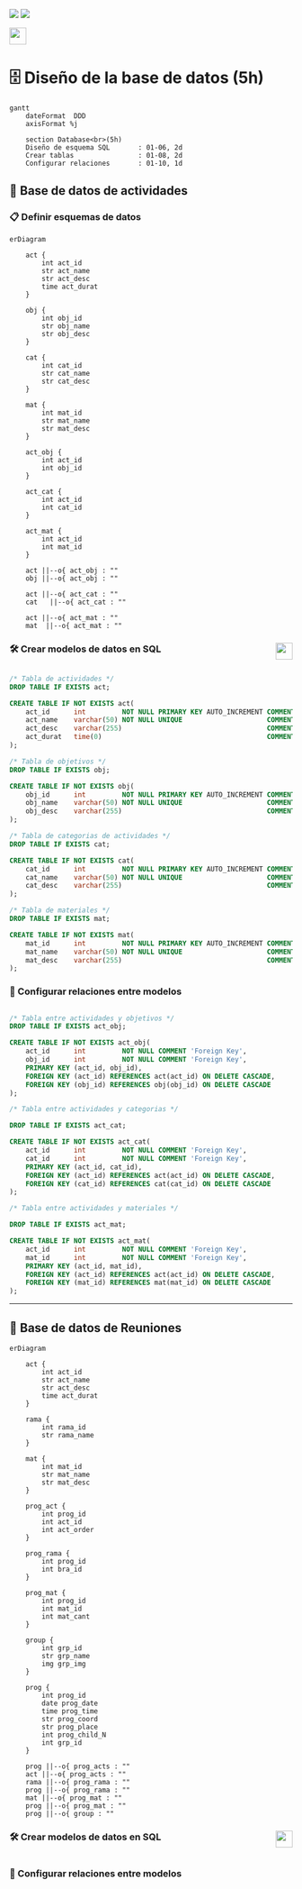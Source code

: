 ![](https://raw.githubusercontent.com/jcorvid509/.resGen/9cf65965f880c39d5e634d73522a6d656c4ea501/_bannerD.png#gh-dark-mode-only)
![](https://raw.githubusercontent.com/jcorvid509/.resGen/9cf65965f880c39d5e634d73522a6d656c4ea501/_bannerL.png#gh-light-mode-only)

<a href="/.md/readme.md"><img src="https://raw.githubusercontent.com/jcorvid509/.resGen/9cf65965f880c39d5e634d73522a6d656c4ea501/_back.svg" height="30"></a>

# 🗄️ Diseño de la base de datos (5h)

```mermaid
gantt
    dateFormat  DDD
    axisFormat %j

    section Database<br>(5h)
    Diseño de esquema SQL       : 01-06, 2d
    Crear tablas                : 01-08, 2d
    Configurar relaciones       : 01-10, 1d
```

## 🎯 Base de datos de actividades

### 📋 Definir esquemas de datos

```mermaid
erDiagram
    
    act {
        int act_id
        str act_name
        str act_desc
        time act_durat
    }

    obj {
        int obj_id
        str obj_name
        str obj_desc    
    }

    cat {
        int cat_id
        str cat_name
        str cat_desc    
    }

    mat {
        int mat_id
        str mat_name
        str mat_desc    
    }

    act_obj {
        int act_id
        int obj_id
    }

    act_cat {
        int act_id
        int cat_id
    }

    act_mat {
        int act_id
        int mat_id
    }

    act ||--o{ act_obj : ""
    obj ||--o{ act_obj : ""

    act ||--o{ act_cat : ""
    cat   ||--o{ act_cat : ""

    act ||--o{ act_mat : ""
    mat  ||--o{ act_mat : ""
```

### 🛠️ Crear modelos de datos en SQL<a href="/.res/db/act_tables.sql"><img src="https://raw.githubusercontent.com/jcorvid509/.resGen/dbf0397a38c3e0828d9bd164f719d77f3d977cda/_arrow.svg" height="30" align="right"></a>

```sql

/* Tabla de actividades */
DROP TABLE IF EXISTS act;

CREATE TABLE IF NOT EXISTS act(  
    act_id      int         NOT NULL PRIMARY KEY AUTO_INCREMENT COMMENT 'Primary Key',
    act_name    varchar(50) NOT NULL UNIQUE                     COMMENT 'Activity Name',
    act_desc    varchar(255)                                    COMMENT 'Activity Description',
    act_durat   time(0)                                         COMMENT 'Activity Duration'
);

/* Tabla de objetivos */
DROP TABLE IF EXISTS obj;

CREATE TABLE IF NOT EXISTS obj(  
    obj_id      int         NOT NULL PRIMARY KEY AUTO_INCREMENT COMMENT 'Primary Key',
    obj_name    varchar(50) NOT NULL UNIQUE                     COMMENT 'Objective Name',
    obj_desc    varchar(255)                                    COMMENT 'Objective Description'
);

/* Tabla de categorias de actividades */
DROP TABLE IF EXISTS cat;

CREATE TABLE IF NOT EXISTS cat(  
    cat_id      int         NOT NULL PRIMARY KEY AUTO_INCREMENT COMMENT 'Primary Key',
    cat_name    varchar(50) NOT NULL UNIQUE                     COMMENT 'Category Name',
    cat_desc    varchar(255)                                    COMMENT 'Category Description'
);

/* Tabla de materiales */
DROP TABLE IF EXISTS mat;

CREATE TABLE IF NOT EXISTS mat(  
    mat_id      int         NOT NULL PRIMARY KEY AUTO_INCREMENT COMMENT 'Primary Key',
    mat_name    varchar(50) NOT NULL UNIQUE                     COMMENT 'Material Name',
    mat_desc    varchar(255)                                    COMMENT 'Material Description'
);
```

### 🔗 Configurar relaciones entre modelos

```sql

/* Tabla entre actividades y objetivos */
DROP TABLE IF EXISTS act_obj;

CREATE TABLE IF NOT EXISTS act_obj(
    act_id      int         NOT NULL COMMENT 'Foreign Key',
    obj_id      int         NOT NULL COMMENT 'Foreign Key',
    PRIMARY KEY (act_id, obj_id),
    FOREIGN KEY (act_id) REFERENCES act(act_id) ON DELETE CASCADE,
    FOREIGN KEY (obj_id) REFERENCES obj(obj_id) ON DELETE CASCADE
);

/* Tabla entre actividades y categorias */

DROP TABLE IF EXISTS act_cat;

CREATE TABLE IF NOT EXISTS act_cat(
    act_id      int         NOT NULL COMMENT 'Foreign Key',
    cat_id      int         NOT NULL COMMENT 'Foreign Key',
    PRIMARY KEY (act_id, cat_id),
    FOREIGN KEY (act_id) REFERENCES act(act_id) ON DELETE CASCADE,
    FOREIGN KEY (cat_id) REFERENCES cat(cat_id) ON DELETE CASCADE
);

/* Tabla entre actividades y materiales */

DROP TABLE IF EXISTS act_mat;

CREATE TABLE IF NOT EXISTS act_mat(
    act_id      int         NOT NULL COMMENT 'Foreign Key',
    mat_id      int         NOT NULL COMMENT 'Foreign Key',
    PRIMARY KEY (act_id, mat_id),
    FOREIGN KEY (act_id) REFERENCES act(act_id) ON DELETE CASCADE,
    FOREIGN KEY (mat_id) REFERENCES mat(mat_id) ON DELETE CASCADE
);
```

---

## 📅 Base de datos de Reuniones

```mermaid
erDiagram

    act {
        int act_id
        str act_name
        str act_desc
        time act_durat
    }

    rama {
        int rama_id
        str rama_name
    }

    mat {
        int mat_id
        str mat_name
        str mat_desc    
    }

    prog_act {
        int prog_id
        int act_id
        int act_order
    }

    prog_rama {
        int prog_id
        int bra_id
    }

    prog_mat {
        int prog_id
        int mat_id
        int mat_cant
    }

    group {
        int grp_id
        str grp_name
        img grp_img
    }

    prog {
        int prog_id
        date prog_date
        time prog_time
        str prog_coord
        str prog_place
        int prog_child_N
        int grp_id
    }

    prog ||--o{ prog_acts : ""
    act ||--o{ prog_acts : ""
    rama ||--o{ prog_rama : ""
    prog ||--o{ prog_rama : ""
    mat ||--o{ prog_mat : ""
    prog ||--o{ prog_mat : ""
    prog ||--o{ group : ""
```


### 🛠️ Crear modelos de datos en SQL<a href="/.res/db/reu_tables.sql"><img src="https://raw.githubusercontent.com/jcorvid509/.resGen/dbf0397a38c3e0828d9bd164f719d77f3d977cda/_arrow.svg" height="30" align="right"></a>

```sql

```

### 🔗 Configurar relaciones entre modelos

```sql

```
